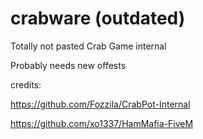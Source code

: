 # crabware (outdated)

Totally not pasted Crab Game internal

Probably needs new offests

credits:

https://github.com/Fozzila/CrabPot-Internal

https://github.com/xo1337/HamMafia-FiveM
